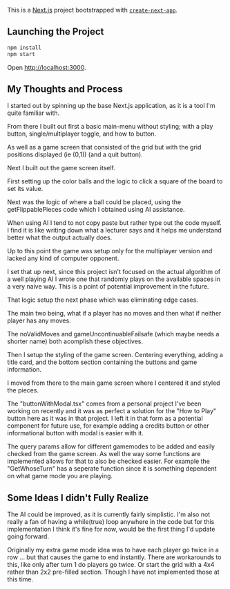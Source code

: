 This is a [Next.js](https://nextjs.org) project bootstrapped with [`create-next-app`](https://nextjs.org/docs/app/api-reference/cli/create-next-app).

## Launching the Project

```bash
npm install
npm start
```

Open [http://localhost:3000](http://localhost:3000).

## My Thoughts and Process

I started out by spinning up the base Next.js application, as it is a tool I'm quite familiar with.

From there I built out first a basic main-menu without styling; with a play button, single/multiplayer toggle, and how to button.

As well as a game screen that consisted of the grid but with the grid positions displayed (ie (0,1)) (and a quit button).

Next I built out the game screen itself.

First setting up the color balls and the logic to click a square of the board to set its value.

Next was the logic of where a ball could be placed, using the getFlippablePieces code which I obtained using AI assistance.

When using AI I tend to not copy paste but rather type out the code myself. I find it is like writing down what a lecturer says and it helps me understand better what the output actually does.

Up to this point the game was setup only for the multiplayer version and lacked any kind of computer opponent.

I set that up next, since this project isn't focused on the actual algorithm of a well playing AI I wrote one that randomly plays on the available spaces in a very naive way. This is a point of potential improvement in the future.

That logic setup the next phase which was eliminating edge cases.

The main two being, what if a player has no moves and then what if neither player has any moves.

The noValidMoves and gameUncontinuableFailsafe (which maybe needs a shorter name) both acomplish these objectives.

Then I setup the styling of the game screen. Centering everything, adding a title card, and the bottom section containing the buttons and game information.

I moved from there to the main game screen where I centered it and styled the pieces.

The "buttonWithModal.tsx" comes from a personal project I've been working on recently and it was as perfect a solution for the "How to Play" button here as it was in that project. I left it in that form as a potential component for future use, for example adding a credits button or other informational button with modal is easier with it.

The query params allow for different gamemodes to be added and easily checked from the game screen.
As well the way some functions are implemented allows for that to also be checked easier. For example the "GetWhoseTurn" has a seperate function since it is something dependent on what game mode you are playing.

## Some Ideas I didn't Fully Realize

The AI could be improved, as it is currently fairly simplistic. I'm also not really a fan of having a while(true) loop anywhere in the code but for this implementation I think it's fine for now, would be the first thing I'd update going forward.

Originally my extra game mode idea was to have each player go twice in a row ... but that causes the game to end instantly. There are workarounds to this, like only after turn 1 do players go twice. Or start the grid with a 4x4 rather than 2x2 pre-filled section. Though I have not implemented those at this time.
